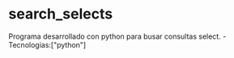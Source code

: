 # search_selects
Programa desarrollado con python para busar consultas select. - Tecnologias:["python"]
